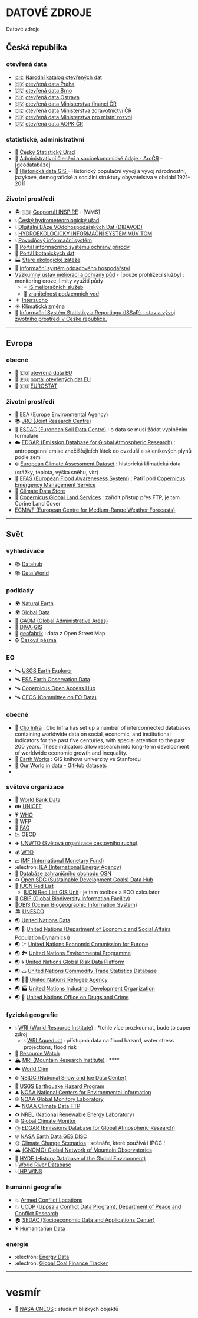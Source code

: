 # DATOVÉ ZDROJE
Datové zdroje


## **Česká republika**

### otevřená data
- :czech_republic: [Národní katalog otevřených dat](https://data.gov.cz/datové-sady)
- :czech_republic: [otevřená data Praha](http://opendata.praha.eu)
- :czech_republic: [otevřená data Brno](https://data.brno.cz/data/)
- :czech_republic: [otevřená data Ostrava](https://mapy.ostrava.cz/data/otevrena-data/opendata-info/)
- :czech_republic: [otevřená data Ministerstva financí ČR](https://data.mfcr.cz/dataset?query=)
- :czech_republic: [otevřená data Ministerstva zdravotnictví ČR](https://opendata.mzcr.cz/dataset)
- :czech_republic: [otevřená data Ministerstva pro místní rozvoj](http://data.mmr.cz/dataset)
- :czech_republic: [otevřená data AOPK ČR](https://data.nature.cz)

### statistické, administrativní
- :blue_book: [Český Statistický Úřad](https://www.czso.cz)
- :office: [Administrativní členění a socioekonomické údaje - ArcČR](https://www.arcdata.cz/produkty/geograficka-data/arccr-500) - [geodatabáze]
- :scroll: [Historická data GIS ](http://www.historickygis.cz/cs/uvod-historicky-gis) - Historický populační vývoj a vývoj národnostní, jazykové, demografické a sociální struktury obyvatelstva v období 1921-2011

### životní prostředí
- :desert_island: :eu: [Geoportál INSPIRE](https://geoportal.gov.cz/web/guest/home) - [WMS]
- :droplet: [Český hydrometeorologický úřad](http://portal.chmi.cz/historicka-data/pocasi/zakladni-informace)
- :droplet: [DIgitální BÁze VOdohospodářských Dat (DIBAVOD)](http://www.dibavod.cz)
- :droplet: [HYDROEKOLOGICKÝ INFORMAČNÍ SYSTÉM VÚV TGM](https://heis.vuv.cz/default.asp?typ=00)
- :droplet: [Povodňový informační systém](http://www.povis.cz/html/index.html?exp_uvod.htm)
- :wolf: [Portál informačního systému ochrany přírody](https://portal.nature.cz/publik_syst/ctihtmlpage.php?what=3&nabidka=hlavni)
- :herb: [Portál botanických dat](http://www.florabase.cz)
- :factory: [Staré ekologické zátěže](https://www.sekm.cz/portal/)
- :toilet: [Informační systém odpadového hospodářství](https://isoh.mzp.cz)
- [Výzkumný ústav meliorací a ochrany půd](https://geoportal.vumop.cz) - [pouze prohlížecí služby] : monitoring eroze, limity využití půdy
  - :sweat_drops: [IS melioračních služeb](https://meliorace.vumop.cz)
  - :potable_water: [zranitelnost podzemních vod](https://zranitelnost.vumop.cz)
- :sunny: [Intersucho](https://www.intersucho.cz)
- :sunny: [Klimatická změna](https://www.klimatickazmena.cz/cs/)
- :fallen_leaf: [Informační Systém Statistiky a Reportingu (ISSaR) -  stav a vývoj životního prostředí v České republice.](https://issar.cenia.cz)

***

## **Evropa**

### obecné
- :ledger: :eu: [otevřená data EU](https://www.europeandataportal.eu/en)
- :ledger: :eu: [portál otevřených dat EU](https://data.europa.eu/euodp/en/data/)
- :ledger: :eu: [EUROSTAT](https://ec.europa.eu/eurostat/data/database)

### životní prostředí
- :ocean: [EEA (Europe Environmental Agency)](https://www.eea.europa.eu/data-and-maps/data#c0=5&c11=&c5=all&b_start=0)
- :books: [JRC (Joint Research Centre)](https://data.jrc.ec.europa.eu/dataset?sort=sort_criteria+desc%2C+title_string+asc)
- :seedling: [ESDAC (European Soil Data Centre)](https://esdac.jrc.ec.europa.eu/resource-type/datasets) : o data se musí žádat vyplněním formuláře
- :cloud: [EDGAR (Emission Database for Global Atmospheric Research)](https://edgar.jrc.ec.europa.eu/overview.php?v=temp_profile) : antropogenní emise znečišťujících látek do ovzduší a skleníkových plynů podle zemí
- :snowflake: [European Climate Assessment Dataset](https://eca.knmi.nl//dailydata/predefinedseries.php#) : historická klimatická data (srážky, teplota, výška sněhu, vítr)
- :satellite: [EFAS (European Flood Awarenesess System)](https://www.efas.eu/en/data-access) :  Patří pod [Copernicus Emergency Management Service](https://emergency.copernicus.eu)
- :satellite: [Climate Data Store](https://cds.climate.copernicus.eu/cdsapp#!/search?type=dataset)
- :satellite: [Copernicus Global Land Services](https://land.copernicus.eu/global/access) : zařídit přístup přes FTP, je tam Corine Land Cover
- [ECMWF (European Centre for Medium-Range Weather Forecasts)](https://www.ecmwf.int/en/forecasts/datasets)

***

## **Svět**

### vyhledávače
- :books: [Datahub](https://old.datahub.io/dataset)
- :books: [Data World](https://data.world/datasets/history)

### podklady
- :earth_africa: [Natural Earth](http://www.naturalearthdata.com)
- :earth_africa: [Global Data](https://globalmaps.github.io)
- :european_castle: [GADM (Global Administrative Areas)](https://gadm.org/data.html)
- :green_book: [DIVA-GIS](http://www.diva-gis.org/Data)
- :blue_book: [geofabrik](http://download.geofabrik.de) : data z Open Street Map
- :watch: [Časová pásma](http://efele.net/maps/tz/)

### EO
- :artificial_satellite: [USGS Earth Explorer](https://earthexplorer.usgs.gov)
- :artificial_satellite: [ESA Earth Observation Data](https://earth.esa.int/)
- :artificial_satellite: [Copernicus Open Access Hub](https://scihub.copernicus.eu/dhus/#/home)
- :artificial_satellite: [CEOS (Committee on EO Data)](http://ceos.org)


### obecné
- :blue_book: [Clio Infra](https://clio-infra.eu/#datasets) : Clio Infra has set up a number of interconnected databases containing worldwide data on social, economic, and institutional indicators for the past five centuries, with special attention to the past 200 years. These indicators allow research into long-term development of worldwide economic growth and inequality.
- :blue_book: [Earth Works](https://earthworks.stanford.edu) : GIS knihova univerzity ve Stanfordu
- :blue_book: [Our World in data - GitHub datasets](https://github.com/owid/owid-datasets/tree/master/datasets)
- 

### světové organizace
- :department_store: [World Bank Data](https://data.worldbank.org)
- :family: [UNICEF](https://data.unicef.org/resources/resource-type/datasets/)
- :heartpulse: [WHO](https://www.who.int/data/collections)
- :ear_of_rice: [WFP](https://data.humdata.org/organization/wfp)
- :ear_of_rice: [FAO](http://www.fao.org)
- :chart_with_downwards_trend: [OECD](https://data.oecd.org)
- :airplane: [UNWTO (Světová organizace cestovního ruchu)](https://www.unwto.org/data)
- :moneybag: [WTO](https://timeseries.wto.org)
- :euro: [IMF (International Monetary Fund)](https://www.imf.org/en/Data)
- :electron: [IEA (International Energy Agency)](https://www.iea.org/data-and-statistics?country=WORLD&fuel=Energy%20supply&indicator=Total%20primary%20energy%20supply%20(TPES)%20by%20source)
- :currency_exchange: [Databáze zahraničního obchodu OSN ](https://comtrade.un.org/db/)
- :recycle: [Open SDG (Sustainable Development Goals) Data Hub](https://unstats-undesa.opendata.arcgis.com)
- :panda_face: [IUCN Red List](https://www.iucnredlist.org/resources/spatial-data-download)
  - [IUCN Red List GIS Unit](https://www.iucnredlist.org/resources/spatialtoolsanddata) : je tam toolbox a EOO calculator
- :elephant: [GBIF (Global Biodiversity Information Facility)](https://www.gbif.org/dataset/search) 
- :whale2:[OBIS (Ocean Biogeographic Information System)](https://obis.org)
- :classical_building: [UNESCO](http://data.uis.unesco.org)
- :earth_asia: [United Nations Data](http://data.un.org/Explorer.aspx)
- :earth_asia: :white_heart: [United Nations (Department of Economic and Social Affairs Population Dynamics))](https://population.un.org/wpp/Download/Standard/Population/)
- :earth_asia: :chart: [United Nations Economic Commission for Europe](https://w3.unece.org/PXWeb/en)
- :earth_asia: :national_park: [United Nations Environmental Programme](http://geodata.grid.unep.ch)
- :earth_asia: :cyclone: [United Nations Global Risk Data Platform](https://preview.grid.unep.ch/index.php)
- :earth_asia: :dollar: [United Nations Commodity Trade Statistics Database](https://comtrade.un.org/db/)
- :earth_asia: :blond_haired_woman: [United Nations Refugee Agency](https://www.unhcr.org/figures-at-a-glance.html)
- :earth_asia: :factory: [United Nations Industrial Development Organization](https://www.unhcr.org/figures-at-a-glance.html)
- :earth_asia: :test_tube: [United Nations Office on Drugs and Crime](https://dataunodc.un.org)



### fyzická geografie
- :droplet: [WRI (World Resource Institute)](https://datasets.wri.org) : *tohle více prozkoumat, bude to super zdroj
  - :droplet: [WRI Aqueduct](https://www.wri.org/aqueduct/data) : přístupná data na flood hazard, water stress projections, flood risk
- :blue_book: [Resource Watch](https://resourcewatch.org/data/explore)
- :mountain_snow: [MRI (Mountain Research Institute)](https://www.mountainresearchinitiative.org/resources-opportunities/datasets) : ****
- :cloud: [World Clim](https://www.worldclim.org/data/index.html)  
- :snowflake: [NSIDC (National Snow and Ice Data Center)](https://nsidc.org)
- :volcano: [USGS Earthquake Hazard Program](https://earthquake.usgs.gov)
- :mountain: [NOAA National Centers for Environmental Information](https://www.ngdc.noaa.gov/hazard/hazards.shtml)
- :globe_with_meridians: [NOAA Global Monitory Laboratory](https://www.esrl.noaa.gov/gmd/dv/data/)
- :cloud: [NOAA Climate Data FTP](ftp://ftp.ncdc.noaa.gov/pub/data/gsod)
- :recycle: [NREL (National Renewable Energy Laboratory)](https://www.nrel.gov/hydrogen/data-tools.html)
- :globe_with_meridians: [Global Climate Monitor](https://www.globalclimatemonitor.org/#)
- :cloud_with_lightning_and_rain: [EDGAR (Emissions Database for Global Atmospheric Research)](https://edgar.jrc.ec.europa.eu)
- :globe_with_meridians: [NASA Earth Data GES DISC](https://disc.gsfc.nasa.gov/datasets?page=1&subject=Air%20Quality)
- :sun_with_face: [Climate Change Scenarios](https://gisclimatechange.ucar.edu) : scénáře, které používá i IPCC ! 
- :mountain_snow: [(GNOMO) Global Network of Mountain Observatories](http://gnomo.ucnrs.org)
- :house_with_garden: [HYDE (History Database of the Global Environment)](https://themasites.pbl.nl/tridion/en/themasites/hyde/index.html)
- :droplet: [World River Database](http://gaia.geosci.unc.edu/rivers/)
- :droplet: [IHP WINS](http://ihp-wins.unesco.org)


### humánní geografie
- :boom: [Armed Conflict Locations](https://acleddata.com/data/realtime-data)
-  :boom: [UCDP (Uppsala Conflict Data Program), Department of Peace and Conflict Research](https://ucdp.uu.se)
-  :house: [SEDAC (Socioeconomic Data and Applications Center)](https://sedac.ciesin.columbia.edu)
-  :heartpulse: [Humanitarian Data](https://data.humdata.org/dataset)

### energie
- :electron: [Energy Data](https://energydata.info/dataset)
- :electron: [Global Coal Finance Tracker](https://endcoal.org/finance-tracker/)


***
 
# vesmír
- :milky_way: [NASA CNEOS](https://cneos.jpl.nasa.gov/sentry/) : studium blízkých objektů